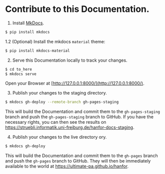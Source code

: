 # Contribute to this Documentation.
1. Install [MkDocs](https://www.mkdocs.org/).
```bash
$ pip install mkdocs
```
1.2 (Optional) Install the mkdocs `material` theme:
```bash
$ pip install mkdocs-material
``` 

2. Serve this Documentation locally to track your changes.
```bash
$ cd to_here
$ mkdocs serve
```
Open your Browser at [http://127.0.0.1:8000/](http://127.0.0.1:8000/).

3. Publish your changes to the staging directory.
```bash
$ mkdocs gh-deploy --remote-branch gh-pages-staging
```
This will build the Documentation and commit them to the `gh-pages-staging` branch and push the `gh-pages-staging` branch to GitHub.
If you have the necessary rights, you can then see the results on https://struebli.informatik.uni-freiburg.de/hanfor-docs-staging.

4. Publish your changes to the live directory
ory.
```bash
$ mkdocs gh-deploy
```
This will build the Documentation and commit them to the `gh-pages` branch and push the `gh-pages` branch to GitHub.
They will then be immediately available to the world at https://ultimate-pa.github.io/hanfor.